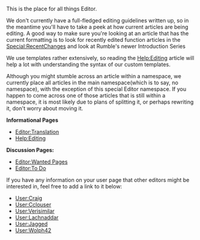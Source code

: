 This is the place for all things Editor.

We don't currently have a full-fledged editing guidelines written up, so in the meantime you'll have to take a peek at how current articles are being editing. A good way to make sure you're looking at an article that has the current formatting is to look for recently edited function articles in the <Special:RecentChanges> and look at Rumble's newer Introduction Series

We use templates rather extensively, so reading the <Help:Editing> article will help a lot with understanding the syntax of our custom templates.

Although you might stumble across an article within a namespace, we currently place all articles in the main namespace(which is to say, no namespace), with the exception of this special Editor namespace. If you happen to come across one of those articles that is still within a namespace, it is most likely due to plans of splitting it, or perhaps rewriting it, don't worry about moving it.

**Informational Pages**

-   <Editor:Translation>
-   <Help:Editing>

**Discussion Pages:**

-   [Editor:Wanted Pages](Editor:Wanted_Pages "wikilink")
-   [Editor:To Do](Editor:To_Do "wikilink")

If you have any information on your user page that other editors might be interested in, feel free to add a link to it below:

-   <User:Craig>
-   <User:Cclouser>
-   <User:Verisimilar>
-   <User:Lachnaddar>
-   <User:Jagged>
-   <User:Wolph42>
